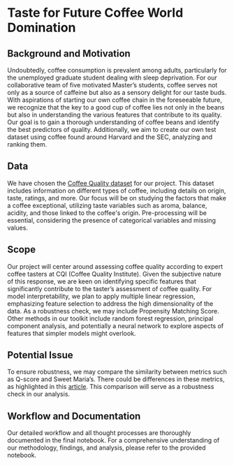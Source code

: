 # Taste for Future Coffee World Domination

## Background and Motivation

Undoubtedly, coffee consumption is prevalent among adults, particularly for the unemployed graduate student dealing with sleep deprivation. For our collaborative team of five motivated Master’s students, coffee serves not only as a source of caffeine but also as a sensory delight for our taste buds. With aspirations of starting our own coffee chain in the foreseeable future, we recognize that the key to a good cup of coffee lies not only in the beans but also in understanding the various features that contribute to its quality. Our goal is to gain a thorough understanding of coffee beans and identify the best predictors of quality. Additionally, we aim to create our own test dataset using coffee found around Harvard and the SEC, analyzing and ranking them.

## Data

We have chosen the [Coffee Quality dataset](https://www.kaggle.com/datasets/volpatto/coffee-quality-database-from-cqi) for our project. This dataset includes information on different types of coffee, including details on origin, taste, ratings, and more. Our focus will be on studying the factors that make a coffee exceptional, utilizing taste variables such as aroma, balance, acidity, and those linked to the coffee's origin. Pre-processing will be essential, considering the presence of categorical variables and missing values.

## Scope

Our project will center around assessing coffee quality according to expert coffee tasters at CQI (Coffee Quality Institute). Given the subjective nature of this response, we are keen on identifying specific features that significantly contribute to the taster’s assessment of coffee quality. For model interpretability, we plan to apply multiple linear regression, emphasizing feature selection to address the high dimensionality of the data. As a robustness check, we may include Propensity Matching Score. Other methods in our toolkit include random forest regression, principal component analysis, and potentially a neural network to explore aspects of features that simpler models might overlook.

## Potential Issue

To ensure robustness, we may compare the similarity between metrics such as Q-score and Sweet Maria’s. There could be differences in these metrics, as highlighted in this [article](https://towardsdatascience.com/specialty-coffee-comparing-grading-methods-36777cae220f). This comparison will serve as a robustness check in our analysis.

## Workflow and Documentation

Our detailed workflow and all thought processes are thoroughly documented in the final notebook. For a comprehensive understanding of our methodology, findings, and analysis, please refer to the provided notebook.


